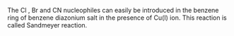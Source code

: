 The Cl , Br and CN nucleophiles can easily be introduced in the benzene ring of benzene diazonium salt in the presence of Cu(I) ion. This reaction is called Sandmeyer reaction.
